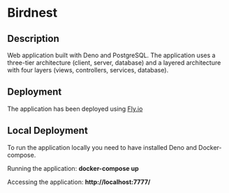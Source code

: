 # Birdnest

## Description

Web application built with Deno and PostgreSQL. The application uses a
three-tier architecture (client, server, database) and a layered architecture
with four layers (views, controllers, services, database).

## Deployment

The application has been deployed using
[Fly.io](https://birdynest.fly.dev/)

## Local Deployment

To run the application locally you need to have installed Deno and
Docker-compose.

Running the application: **docker-compose up**

Accessing the application: **http://localhost:7777/**
